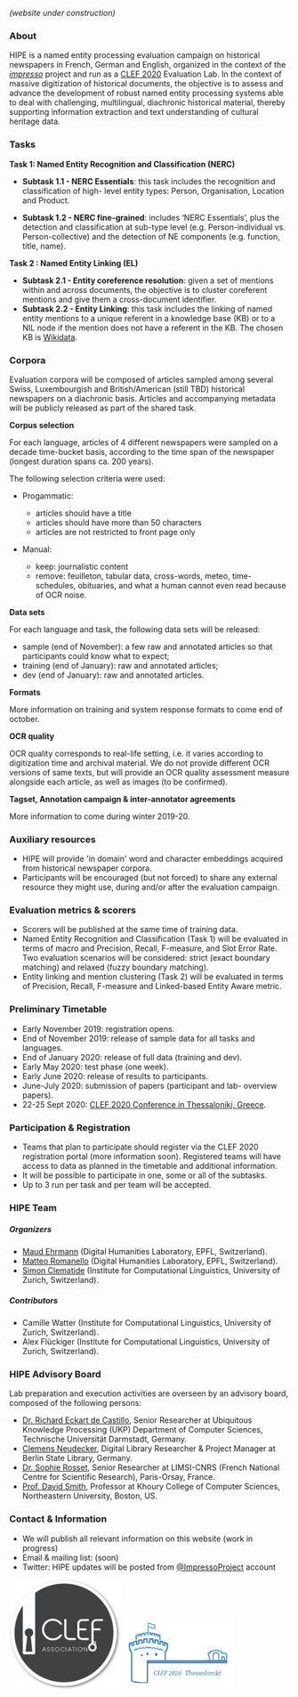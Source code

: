 
_(website under construction)_

### About

HIPE is a named entity processing evaluation campaign on historical newspapers in French, German and English, organized in the context of the [_impresso_](http://impresso-project.ch) project and run as a [CLEF 2020](https://clef2020.clef-initiative.eu/) Evaluation Lab. In the context of massive digitization of historical documents, the objective is to assess and advance the development of robust named entity processing systems able to deal with challenging, multilingual, diachronic historical material, thereby supporting information extraction and text understanding of cultural heritage data.

### Tasks

**Task 1: Named Entity Recognition and Classification (NERC)**

- **Subtask 1.1 - NERC Essentials**: this task includes the recognition and classification of high-
  level entity types: Person, Organisation, Location and Product.

- **Subtask 1.2 - NERC fine-grained**: includes ‘NERC Essentials’, plus the detection and
  classification at sub-type level (e.g. Person-individual vs. Person-collective) and the detection of NE components (e.g. function, title, name).

**Task 2 : Named Entity Linking (EL)**

- **Subtask 2.1 - Entity coreference resolution**: given a set of mentions within and across
  documents, the objective is to cluster coreferent mentions and give them a cross-document
  identifier.
- **Subtask 2.2 - Entity Linking**: this task includes the linking of named entity mentions to a
  unique referent in a knowledge base (KB) or to a NIL node if the mention does not have a
  referent in the KB. The chosen KB is [Wikidata](https://wikidata.org).

### Corpora

Evaluation corpora will be composed of articles sampled among several Swiss, Luxembourgish and British/American (still TBD) historical newspapers on a diachronic basis. Articles and accompanying metadata will be publicly released as part of the shared task.

**Corpus selection**

For each language, articles of 4 different newspapers were sampled on a decade time-bucket basis, according to the time span of the newspaper (longest duration spans ca. 200 years). 

The following selection criteria were used:

- Progammatic:
  - articles should have a title
  - articles should have more than 50 characters
  - articles are not restricted to front page only

- Manual:
  - keep: journalistic content
  - remove: feuilleton, tabular data, cross-words, meteo, time-schedules, obituaries, and what a human cannot even read because of OCR noise.

    
**Data sets**

For each language and task, the following data sets will be released:

- sample (end of November): a few raw and annotated articles so that participants could know what to expect;
- training (end of January): raw and annotated articles;
- dev (end of January): raw and annotated articles.


**Formats**

More information on training and system response formats to come end of october.


**OCR quality**

OCR quality corresponds to real-life setting, i.e. it varies according to digitization time and archival material. We do not provide different OCR versions of same texts, but will provide an OCR quality assessment measure alongside each article, as well as images (to be confirmed).


**Tagset, Annotation campaign & inter-annotator agreements**

More information to come during winter 2019-20.

### Auxiliary resources

- HIPE will provide 'in domain' word and character embeddings acquired from historical newspaper corpora.
- Participants will be encouraged (but not forced) to share any external resource they might use, during and/or after the evaluation campaign.


### Evaluation metrics & scorers

- Scorers will be published at the same time of training data.
- Named Entity Recognition and Classification (Task 1) will be evaluated in terms of macro and Precision, Recall, F-measure, and Slot Error Rate. Two evaluation scenarios will be considered: strict (exact boundary matching) and relaxed (fuzzy boundary matching).
- Entity linking and mention clustering (Task 2) will be evaluated in terms of Precision, Recall, F-measure and Linked-based Entity Aware metric.


### Preliminary Timetable

- Early November 2019: registration opens.
- End of November 2019: release of sample data for all tasks and languages.
- End of January 2020: release of full data (training and dev).
- Early May 2020: test phase (one week).
- Early June 2020: release of results to participants.
- June-July 2020: submission of papers (participant and lab- overview papers).
- 22-25 Sept 2020: [CLEF 2020 Conference in Thessaloniki, Greece](https://clef2020.clef-initiative.eu/).

  
### Participation & Registration

- Teams that plan to participate should register via the CLEF 2020 registration portal (more information soon). Registered teams will have access to data as planned in the timetable and additional information.
- It will be possible to participate in one, some or all of the subtasks.
- Up to 3 run per task and per team will be accepted.


###  HIPE Team

#####  Organizers

- [Maud Ehrmann](https://impresso-project.ch/consortium/people/#maud-ehrmann) (Digital Humanities Laboratory, EPFL, Switzerland).
- [Matteo Romanello](https://impresso-project.ch/consortium/people/#matteo-romanello)  (Digital Humanities Laboratory, EPFL, Switzerland).
- [Simon Clematide](https://impresso-project.ch/consortium/people/#simon-clematide) (Institute for Computational Linguistics, University of Zurich, Switzerland).


#####  Contributors

- Camille Watter (Institute for Computational Linguistics, University of Zurich, Switzerland).
- Alex Flückiger (Institute for Computational Linguistics, University of Zurich, Switzerland).

  
### HIPE Advisory Board

Lab preparation and execution activities are overseen by an advisory board, composed of the following persons:

- [Dr. Richard Eckart de Castillo]( https://www.informatik.tu-darmstadt.de/ukp/ukp_home/staff_ukp/detailseite_mitarbeiter_1_42176.en.jsp), Senior Researcher at Ubiquitous Knowledge Processing (UKP) Department of Computer Sciences, Technische Universität Darmstadt, Germany.
- [Clemens Neudecker](https://cneud.net/ ), Digital Library Researcher & Project Manager at Berlin State Library, Germany.
- [Dr. Sophie Rosset](https://perso.limsi.fr/rosset/EN/index.php), Senior Researcher at LIMSI-CNRS (French National Centre for Scientific Research), Paris-Orsay, France.
- [Prof. David Smith](https://www.khoury.northeastern.edu/people/david-smith/), Professor at Khoury College of Computer Sciences, Northeastern University, Boston, US.

### Contact & Information

- We will publish all relevant information on this website (work in progress)
- Email & mailing list: (soon)
- Twitter: HIPE updates will be posted from [@ImpressoProject](https://twitter.com/ImpressoProject/) account

<p float="center">
<img src="img/clef-association-logo.png" width="200" /> 
<img src="img/clef2020_logo.png" width="200" /> 
</p>




